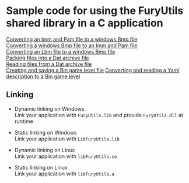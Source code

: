 # Sample code for using the FuryUtils shared library in a C application

[Converting an Imm and Pam file to a windows Bmp file](../../Utils/C_Samples/imm2bmp.c)  
[Converting a windows Bmp file to an Imm and Pam file](../../Utils/C_Samples/bmp2imm.c)  
[Converting an Lbm file to a windows Bmp file](../../Utils/C_Samples/lbm2bmp.c)  
[Packing files into a Dat archive file](../../Utils/C_Samples/dat_create.c)  
[Reading files from a Dat archive file](../../Utils/C_Samples/dat_read.c)  
[Creating and saving a Bin game level file](../../Utils/C_Samples/bin_create.c)
[Converting and reading a Yaml description to a Bin game level](../../Utils/C_Samples/bin_convert.c)

## Linking

- Dynamic linking on Windows.  
Link your application with `FuryUtils.lib` and provide `FuryUtils.dll` at runtime

- Static linking on Windows  
Link your application with `LibFuryUtils.lib`

- Dynamic linking on Linux  
Link your application with `libFuryUtils.so`

- Static linking on Linux  
Link your application with `libFuryUtils.a`
